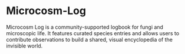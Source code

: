 # Microcosm-Log
Microcosm Log is a community-supported logbook for fungi and microscopic life. It features curated species entries and allows users to contribute observations to build a shared, visual encyclopedia of the invisible world.

